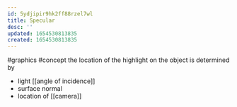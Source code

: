 ```yaml
---
id: 5ydjipir9hk2ff88rzel7wl
title: Specular
desc: ''
updated: 1654530813835
created: 1654530813835
---
```

#graphics #concept
the location of the highlight on the object is determined by
- light [[angle of incidence]]
- surface normal
- location of [[camera]]
